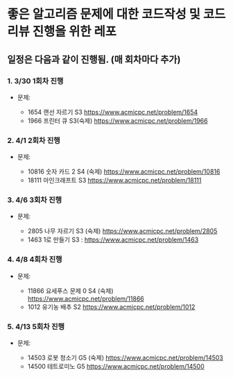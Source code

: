 # 좋은 알고리즘 문제에 대한 코드작성 및 코드리뷰 진행을 위한 레포


## 일정은 다음과 같이 진행됨. (매 회차마다 추가)

### 1. 3/30 1회차 진행

- 문제:

  - 1654 랜선 자르기 S3  https://www.acmicpc.net/problem/1654
  - 1966 프린터 큐 S3(숙제) https://www.acmicpc.net/problem/1966

### 2. 4/1 2회차 진행

- 문제:


  - 10816 숫자 카드 2 S4 (숙제) https://www.acmicpc.net/problem/10816
  - 18111 마인크래프트 S3 https://www.acmicpc.net/problem/18111

### 3. 4/6 3회차 진행

- 문제:

  - 2805 나무 자르기 S3 (숙제) https://www.acmicpc.net/problem/2805
  - 1463 1로 만들기 S3 : https://www.acmicpc.net/problem/1463

### 4. 4/8 4회차 진행

- 문제:

  - 11866 요세푸스 문제 0 S4  (숙제) https://www.acmicpc.net/problem/11866
  - 1012 유기농 배추 S2 https://www.acmicpc.net/problem/1012

### 5. 4/13 5회차 진행

- 문제:

  - 14503 로봇 청소기 G5 (숙제) https://www.acmicpc.net/problem/14503
  - 14500 테트로미노 G5 https://www.acmicpc.net/problem/14500


